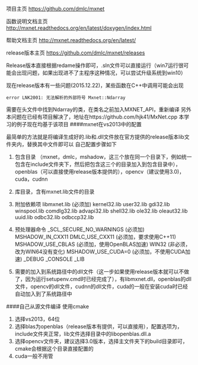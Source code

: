 项目主页 https://github.com/dmlc/mxnet 

函数说明文档主页 http://mxnet.readthedocs.org/en/latest/doxygen/index.html 

帮助文档主页 http://mxnet.readthedocs.org/en/latest/

release版本主页 https://github.com/dmlc/mxnet/releases

Release版本直接根据redame操作即可，.sln文件可以直接运行（win7运行很可能会出现问题，如果出现进不了主程序这种情况，可以尝试升级系统到win10）

现在release版本有一些问题(2015.12.22)，某些函数在C++中调用可能会出现
```
error LNK2001: 无法解析的外部符号 Mxnet::Ndarray
```

需要在头文件中找到Ndarray的类，在类名之前加入MXNET_API，重新编译
另外本问题在已经有项目解决了，地址在https://github.com/hjk41/MxNet.cpp
本学习的例子现在均基于该项目
####mxnet在vs2013中的配置

最简单的方法就是将编译生成好的.lib和.dll文件放在官方提供的release版本lib文件夹内，替换其中文件即可以
自己配置步骤如下

1. 包含目录
（mxnet，dmlc，mshadow，这三个放在同一个目录下，例如统一包含在include文件夹下，然后把包含这三个的目录加入到包含目录中），openblas（可以直接使用release版本提供的），opencv（建议使用3.0)，cuda，cudnn

2. 库目录，含有mxnet.lib文件的目录
3. 附加依赖项
 libmxnet.lib (必须加)
 kernel32.lib
 user32.lib
 gdi32.lib
 winspool.lib
 comdlg32.lib
 advapi32.lib
 shell32.lib
 ole32.lib
 oleaut32.lib
 uuid.lib
 odbc32.lib
 odbccp32.lib

4. 预处理器命令
 _SCL_SECURE_NO_WARNINGS (必须加)
 MSHADOW_IN_CXX11
 DMLC_USE_CXX11  (必须加，要求使用C++11)
 MSHADOW_USE_CBLAS (必须加，使用OpenBLAS加速)
 WIN32 (非必须，改为WIN64没有变化)
 MSHADOW_USE_CUDA=0 (必须加，不使用CUDA加速)
 _DEBUG
 _CONSOLE
 _LIB

5. 需要的加入到系统路径中的dll文件（这一步如果使用release版本就可以不做了，因为运行setupenv.cmd时已经完成了），有libmxnet.dll，openblas的dll文件，opencv的dll文件，cudnn的dll文件，cuda的一般在安装cuda时已经自动加入到了系统路径中

####自己从源文件编译
使用cmake

1. 选择vs2013，64位
2. 选择blas为openblas（release版本有提供，可以直接用），配置选项为，include文件夹正常，lib文件选择目录中的libopenblas.dll.a
3. 选择opencv文件夹，建议选择3.0版本，选择主文件夹下的build目录即可，cmake会根据这个目录直接配置的
4. cuda一般不用管


